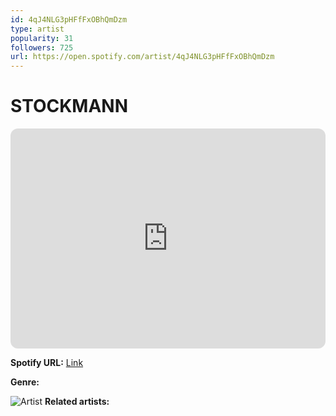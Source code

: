 ```yaml
---
id: 4qJ4NLG3pHFfFxOBhQmDzm
type: artist
popularity: 31
followers: 725
url: https://open.spotify.com/artist/4qJ4NLG3pHFfFxOBhQmDzm
---
```

# STOCKMANN

<iframe style="border-radius:12px" src="https://open.spotify.com/embed/artist/4qJ4NLG3pHFfFxOBhQmDzm" width="100%" height="352" frameBorder="0" allowfullscreen="" allow="autoplay; clipboard-write; encrypted-media; fullscreen; picture-in-picture" loading="lazy"></iframe>

**Spotify URL:** [Link](https://open.spotify.com/artist/4qJ4NLG3pHFfFxOBhQmDzm)

**Genre:** 

![Artist](https://i.scdn.co/image/ab6761610000e5ebd32a094b8325232fd13783f4)
**Related artists:**

